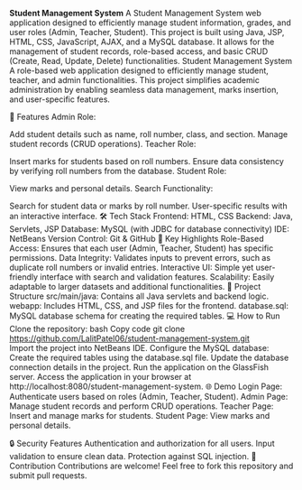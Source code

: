 **Student Management System**
A Student Management System web application designed to efficiently manage student information, grades, and user roles (Admin, Teacher, Student). 
This project is built using Java, JSP, HTML, CSS, JavaScript, AJAX, and a MySQL database. 
It allows for the management of student records, role-based access, 
and basic CRUD (Create, Read, Update, Delete) functionalities.
Student Management System
A role-based web application designed to efficiently manage student, teacher, and admin functionalities. This project simplifies academic administration by enabling seamless data management, marks insertion, and user-specific features.

🌟 Features
Admin Role:

Add student details such as name, roll number, class, and section.
Manage student records (CRUD operations).
Teacher Role:

Insert marks for students based on roll numbers.
Ensure data consistency by verifying roll numbers from the database.
Student Role:

View marks and personal details.
Search Functionality:

Search for student data or marks by roll number.
User-specific results with an interactive interface.
🛠️ Tech Stack
Frontend: HTML, CSS
Backend: Java, Servlets, JSP
Database: MySQL (with JDBC for database connectivity)
IDE: NetBeans
Version Control: Git & GitHub
🚀 Key Highlights
Role-Based Access: Ensures that each user (Admin, Teacher, Student) has specific permissions.
Data Integrity: Validates inputs to prevent errors, such as duplicate roll numbers or invalid entries.
Interactive UI: Simple yet user-friendly interface with search and validation features.
Scalability: Easily adaptable to larger datasets and additional functionalities.
📂 Project Structure
src/main/java: Contains all Java servlets and backend logic.
webapp: Includes HTML, CSS, and JSP files for the frontend.
database.sql: MySQL database schema for creating the required tables.
💻 How to Run
Clone the repository:
bash
Copy code
git clone https://github.com/LalitPatel06/student-management-system.git  
Import the project into NetBeans IDE.
Configure the MySQL database:
Create the required tables using the database.sql file.
Update the database connection details in the project.
Run the application on the GlassFish server.
Access the application in your browser at http://localhost:8080/student-management-system.
🌐 Demo
Login Page: Authenticate users based on roles (Admin, Teacher, Student).
Admin Page: Manage student records and perform CRUD operations.
Teacher Page: Insert and manage marks for students.
Student Page: View marks and personal details.

🔒 Security Features
Authentication and authorization for all users.
Input validation to ensure clean data.
Protection against SQL injection.
🤝 Contribution
Contributions are welcome! Feel free to fork this repository and submit pull requests.

